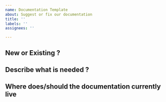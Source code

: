 ```yaml
---
name: Documentation Template
about: Suggest or fix our documentation
title: ''
labels: ''
assignees: ''

---
```


## New or Existing ?
<!-- Is this an issue with current documentation or do do we need to create new documentation -->

## Describe what is needed ?
<!-- Describe the documentation need   -->

## Where does/should the documentation currently live
<!-- Is this documentation a tutorial, part of a docstring, ect?      -->
